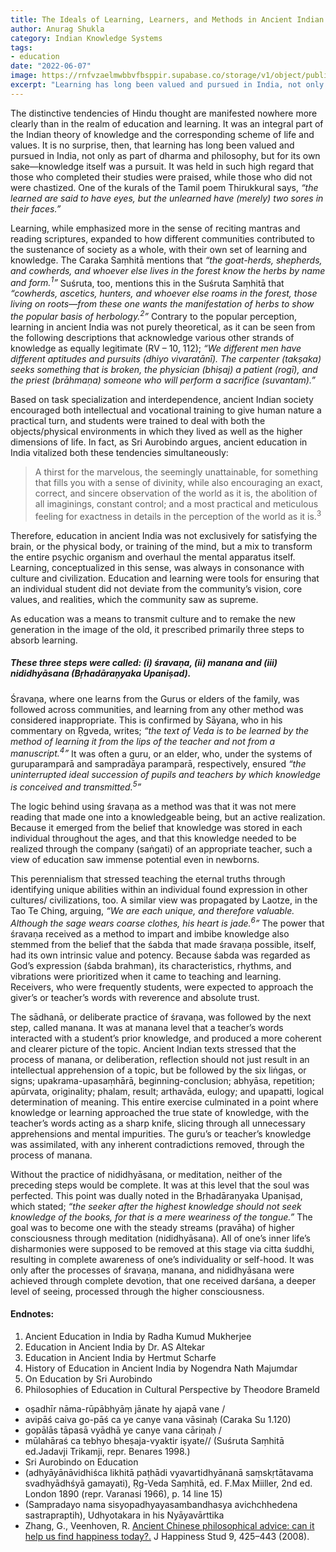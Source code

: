 ```yaml
---
title: The Ideals of Learning, Learners, and Methods in Ancient Indian Education
author: Anurag Shukla
category: Indian Knowledge Systems
tags:
- education
date: "2022-06-07"
image: https://rnfvzaelmwbbvfbsppir.supabase.co/storage/v1/object/public/brhatwebsite/05dhiti/23.webp
excerpt: "Learning has long been valued and pursued in India, not only as part of dharma and philosophy, but for its own sake—knowledge itself was a pursuit in Indian education."
---
```


The distinctive tendencies of Hindu thought are manifested nowhere more clearly than in the realm of education and learning. It was an integral part of the Indian theory of knowledge and the corresponding scheme of life and values. It is no surprise, then, that learning has long been valued and pursued in India, not only as part of dharma and philosophy, but for its own sake—knowledge itself was a pursuit. It was held in such high regard that those who completed their studies were praised, while those who did not were chastized. One of the kurals of the Tamil poem Thirukkural says, *“the learned are said to have eyes, but the unlearned have (merely) two sores in their faces.”*

Learning, while emphasized more in the sense of reciting mantras and reading scriptures, expanded to how different communities contributed to the sustenance of society as a whole, with their own set of learning and knowledge. The Caraka Saṃhitā mentions that *“the goat-herds, shepherds, and cowherds, and whoever else lives in the forest know the herbs by name and form.<sup>1</sup>”* Suśruta, too, mentions this in the Suśruta Saṃhitā that *“cowherds, ascetics, hunters, and whoever else roams in the forest, those living on roots—from these one wants the manifestation of herbs to show the popular basis of herbology.<sup>2</sup>”* Contrary to the popular perception, learning in ancient India was not purely theoretical, as it can be seen from the following descriptions that acknowledge various other strands of knowledge as equally legitimate (RV – 10, 112); *“We different men have different aptitudes and pursuits (dhiyo vivaratānī). The carpenter (takṣaka) seeks something that is broken, the physician (bhiṣaj) a patient (rogī), and the priest (brāhmaṇa) someone who will perform a sacrifice (suvantam).”*

Based on task specialization and interdependence, ancient Indian society encouraged both intellectual and vocational training to give human nature a practical turn, and students were trained to deal with both the objects/physical environments in which they lived as well as the higher dimensions of life. In fact, as Sri Aurobindo argues, ancient education in India vitalized both these tendencies simultaneously:

> A thirst for the marvelous, the seemingly unattainable, for something that fills you with a sense of divinity, while also encouraging an exact, correct, and sincere observation of the world as it is, the abolition of all imaginings, constant control; and a most practical and meticulous feeling for exactness in details in the perception of the world as it is.<sup>3</sup>

Therefore, education in ancient India was not exclusively for satisfying the brain, or the physical body, or training of the mind, but a mix to transform the entire psychic organism and overhaul the mental apparatus itself. Learning, conceptualized in this sense, was always in consonance with culture and civilization. Education and learning were tools for ensuring that an individual student did not deviate from the community’s vision, core values, and realities, which the community saw as supreme.

As education was a means to transmit culture and to remake the new generation in the image of the old, it prescribed primarily three steps to absorb learning.

##### These three steps were called: (i) śravaṇa, (ii) manana and (iii) nididhyāsana (Bṛhadāraṇyaka Upaniṣad).

Śravaṇa, where one learns from the Gurus or elders of the family, was followed across communities, and learning from any other method was considered inappropriate. This is confirmed by Sāyana, who in his commentary on Ṛgveda, writes; *“the text of Veda is to be learned by the method of learning it from the lips of the teacher and not from a manuscript.<sup>4</sup>”* It was often a guru, or an elder, who, under the systems of guruparamparā and sampradāya paramparā, respectively, ensured *“the uninterrupted ideal succession of pupils and teachers by which knowledge is conceived and transmitted.<sup>5</sup>”*

The logic behind using śravaṇa as a method was that it was not mere reading that made one into a knowledgeable being, but an active realization. Because it emerged from the belief that knowledge was stored in each individual throughout the ages, and that this knowledge needed to be realized through the company (saṅgati) of an appropriate teacher, such a view of education saw immense potential even in newborns.

This perennialism that stressed teaching the eternal truths through identifying unique abilities within an individual found expression in other cultures/ civilizations, too. A similar view was propagated by Laotze, in the Tao Te Ching, arguing, *“We are each unique, and therefore valuable. Although the sage wears coarse clothes, his heart is jade.<sup>6</sup>”* The power that śravaṇa received as a method to impart and imbibe knowledge also stemmed from the belief that the śabda that made śravaṇa possible, itself, had its own intrinsic value and potency. Because śabda was regarded as God’s expression (śabda brahman), its characteristics, rhythms, and vibrations were prioritized when it came to teaching and learning. Receivers, who were frequently students, were expected to approach the giver’s or teacher’s words with reverence and absolute trust.

The sādhanā, or deliberate practice of śravaṇa, was followed by the next step, called manana. It was at manana level that a teacher’s words interacted with a student’s prior knowledge, and produced a more coherent and clearer picture of the topic. Ancient Indian texts stressed that the process of manana, or deliberation, reflection should not just result in an intellectual apprehension of a topic, but be followed by the six liṅgas, or signs; upakrama-upasaṃhārā, beginning-conclusion; abhyāsa, repetition; apūrvata, originality; phalam, result; arthavāda, eulogy; and upapatti, logical determination of meaning. This entire exercise culminated in a point where knowledge or learning approached the true state of knowledge, with the teacher’s words acting as a sharp knife, slicing through all unnecessary apprehensions and mental impurities. The guru’s or teacher’s knowledge was assimilated, with any inherent contradictions removed, through the process of manana.

Without the practice of nididhyāsana, or meditation, neither of the preceding steps would be complete. It was at this level that the soul was perfected. This point was dually noted in the Bṛhadāraṇyaka Upaniṣad, which stated; *“the seeker after the highest knowledge should not seek knowledge of the books, for that is a mere weariness of the tongue.”* The goal was to become one with the steady streams (pravāha) of higher consciousness through meditation (nididhyāsana). All of one’s inner life’s disharmonies were supposed to be removed at this stage via citta śuddhi, resulting in complete awareness of one’s individuality or self-hood. It was only after the processes of śravaṇa, manana, and nididhyāsana were achieved through complete devotion, that one received darśana, a deeper level of seeing, processed through the higher consciousness.

#### Endnotes:
1. Ancient Education in India by Radha Kumud Mukherjee
2. Education in Ancient India by Dr. AS Altekar
3. Education in Ancient India by Hertmut Scharfe
4. History of Education in Ancient India by Nogendra Nath Majumdar
5. On Education by Sri Aurobindo
6. Philosophies of Education in Cultural Perspective by Theodore Brameld

- oṣadhīr nāma-rūpābhyāṃ jānate hy ajapā vane /
- avipāś caiva go-pāś ca ye canye vana vāsinaḥ (Caraka Su 1.120)
- gopālās tāpasā vyādhā ye canye vana cāriṇaḥ /
- mūlahāraś ca tebhyo bheṣaja-vyaktir iṣyate// (Suśruta Saṃhitā ed.Jadavji Trikamji, repr. Benares 1998.)
- Sri Aurobindo on Education
- (adhyāyānāvidhiśca likhitā paṭhādi vyavartidhyānanā saṃskṛtātavama svadhyādhśyā gamayati), Ṛg-Veda Saṃhitā, ed. F.Max Miiller, 2nd ed. London 1890 (repr. Varanasi 1966), p. 14 line 15)
- (Sampradayo nama sisyopadhyayasambandhasya avichchhedena sastrapraptih), Udhyotakara in his Nyāyavārttika
- Zhang, G., Veenhoven, R. [Ancient Chinese philosophical advice: can it help us find happiness today?.](https://doi.org/10.1007/s10902-006-9037-y) J Happiness Stud 9, 425–443 (2008).